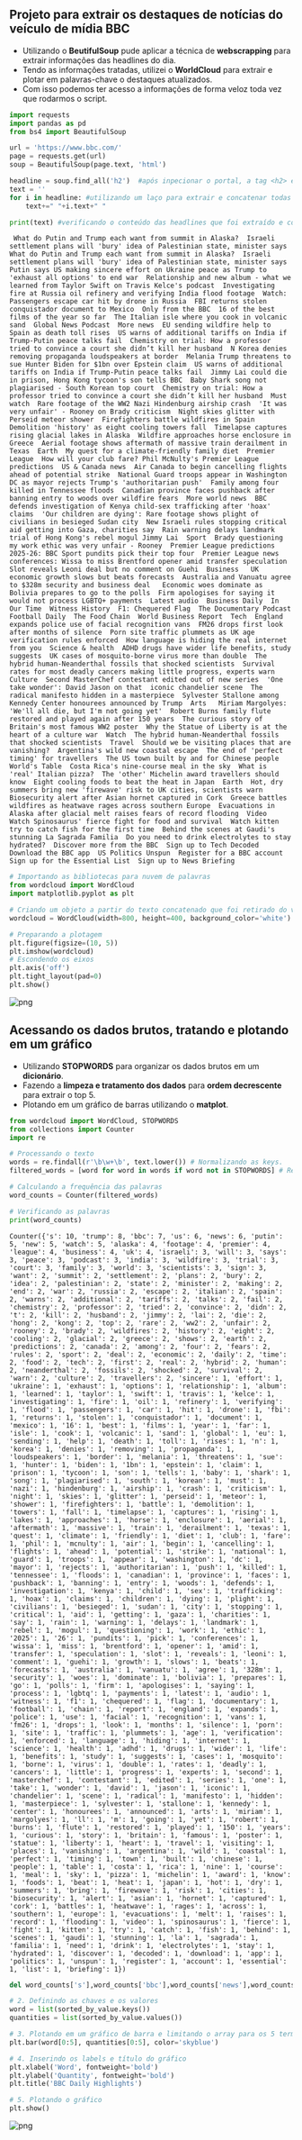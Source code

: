 ## Projeto para extrair os destaques de notícias do veículo de mídia BBC
* Utilizando o **BeutifulSoup** pude aplicar a técnica de **webscrapping** para extrair informações das headlines do dia.
* Tendo as informações tratadas, utilizei o **WorldCloud** para extrair e plotar em palavras-chave o destaques atualizados.
* Com isso podemos ter acesso a informações de forma veloz toda vez que rodarmos o script.  


```python
import requests
import pandas as pd
from bs4 import BeautifulSoup
```


```python
url = 'https://www.bbc.com/'
page = requests.get(url)
soup = BeautifulSoup(page.text, 'html')
```


```python
headline = soup.find_all('h2')  #após inpecionar o portal, a tag <h2> é a que desejamos para coletar as headlines 
text = ''
for i in headline: #utilizando um laço para extrair e concatenar todas as headlines
    text+=" "+i.text+" "
```


```python
print(text) #verificando o conteúdo das headlines que foi extraído e concatenado
```

     What do Putin and Trump each want from summit in Alaska?  Israeli settlement plans will 'bury' idea of Palestinian state, minister says  What do Putin and Trump each want from summit in Alaska?  Israeli settlement plans will 'bury' idea of Palestinian state, minister says  Putin says US making sincere effort on Ukraine peace as Trump to 'exhaust all options' to end war  Relationship and new album - what we learned from Taylor Swift on Travis Kelce's podcast  Investigating fire at Russia oil refinery and verifying India flood footage  Watch: Passengers escape car hit by drone in Russia  FBI returns stolen conquistador document to Mexico  Only from the BBC  16 of the best films of the year so far  The Italian isle where you cook in volcanic sand  Global News Podcast  More news  EU sending wildfire help to Spain as death toll rises  US warns of additional tariffs on India if Trump-Putin peace talks fail  Chemistry on trial: How a professor tried to convince a court she didn’t kill her husband  N Korea denies removing propaganda loudspeakers at border  Melania Trump threatens to sue Hunter Biden for $1bn over Epstein claim  US warns of additional tariffs on India if Trump-Putin peace talks fail  Jimmy Lai could die in prison, Hong Kong tycoon's son tells BBC  Baby Shark song not plagiarised - South Korean top court  Chemistry on trial: How a professor tried to convince a court she didn’t kill her husband  Must watch  Rare footage of the WW2 Nazi Hindenburg airship crash  'It was very unfair' - Rooney on Brady criticism  Night skies glitter with Perseid meteor shower  Firefighters battle wildfires in Spain   Demolition 'history' as eight cooling towers fall  Timelapse captures rising glacial lakes in Alaska  Wildfire approaches horse enclosure in Greece  Aerial footage shows aftermath of massive train derailment in Texas  Earth  My quest for a climate-friendly family diet  Premier League  How will your club fare? Phil McNulty's Premier League predictions  US & Canada news  Air Canada to begin cancelling flights ahead of potential strike  National Guard troops appear in Washington DC as mayor rejects Trump's 'authoritarian push'  Family among four killed in Tennessee floods  Canadian province faces pushback after banning entry to woods over wildfire fears  More world news  BBC defends investigation of Kenya child-sex trafficking after 'hoax' claims  'Our children are dying': Rare footage shows plight of civilians in besieged Sudan city  New Israeli rules stopping critical aid getting into Gaza, charities say  Rain warning delays landmark trial of Hong Kong's rebel mogul Jimmy Lai  Sport  Brady questioning my work ethic was very unfair - Rooney  Premier League predictions 2025-26: BBC Sport pundits pick their top four  Premier League news conferences: Wissa to miss Brentford opener amid transfer speculation  Slot reveals Leoni deal but no comment on Guehi  Business   UK economic growth slows but beats forecasts  Australia and Vanuatu agree to $328m security and business deal   Economic woes dominate as Bolivia prepares to go to the polls  Firm apologises for saying it would not process LGBTQ+ payments  Latest audio  Business Daily  In Our Time  Witness History  F1: Chequered Flag  The Documentary Podcast  Football Daily  The Food Chain  World Business Report  Tech  England expands police use of facial recognition vans  FM26 drops first look after months of silence  Porn site traffic plummets as UK age verification rules enforced  How language is hiding the real internet from you  Science & health  ADHD drugs have wider life benefits, study suggests  UK cases of mosquito-borne virus more than double  The hybrid human-Neanderthal fossils that shocked scientists  Survival rates for most deadly cancers making little progress, experts warn  Culture  Second MasterChef contestant edited out of new series  'One take wonder': David Jason on that  iconic chandelier scene  The radical manifesto hidden in a masterpiece  Sylvester Stallone among Kennedy Center honourees announced by Trump  Arts   Miriam Margolyes: 'We'll all die, but I'm not going yet'  Robert Burns family flute restored and played again after 150 years  The curious story of Britain's most famous WW2 poster  Why the Statue of Liberty is at the heart of a culture war  Watch  The hybrid human-Neanderthal fossils that shocked scientists  Travel  Should we be visiting places that are vanishing?  Argentina's wild new coastal escape  The end of 'perfect timing' for travellers  The US town built by and for Chinese people  World's Table  Costa Rica's nine-course meal in the sky  What is 'real' Italian pizza?  The 'other' Michelin award travellers should know  Eight cooling foods to beat the heat in Japan  Earth  Hot, dry summers bring new 'firewave' risk to UK cities, scientists warn  Biosecurity alert after Asian hornet captured in Cork  Greece battles wildfires as heatwave rages across southern Europe  Evacuations in Alaska after glacial melt raises fears of record flooding  Video  Watch Spinosaurus' fierce fight for food and survival  Watch kitten try to catch fish for the first time  Behind the scenes at Gaudi's stunning La Sagrada Familia  Do you need to drink electrolytes to stay hydrated?  Discover more from the BBC  Sign up to Tech Decoded  Download the BBC app  US Politics Unspun  Register for a BBC account  Sign up for the Essential List  Sign up to News Briefing 
    


```python
# Importando as bibliotecas para nuvem de palavras
from wordcloud import WordCloud
import matplotlib.pyplot as plt

# Criando um objeto a partir do texto concatenado que foi retirado do veículo BBC
wordcloud = WordCloud(width=800, height=400, background_color='white').generate(text)

# Preparando a plotagem
plt.figure(figsize=(10, 5))
plt.imshow(wordcloud)
# Escondendo os eixos
plt.axis('off')
plt.tight_layout(pad=0)
plt.show()
```


    
![png](output_5_0.png)
    


## Acessando os dados brutos, tratando e plotando em um gráfico
* Utilizando **STOPWORDS** para organizar os dados brutos em um **dicionário**.
* Fazendo a **limpeza e tratamento dos dados** para **ordem decrescente** para extrair o top 5.
* Plotando em um gráfico de barras utilizando o **matplot**.  


```python
from wordcloud import WordCloud, STOPWORDS
from collections import Counter
import re

# Processando o texto
words = re.findall(r'\b\w+\b', text.lower()) # Normalizando as keys.
filtered_words = [word for word in words if word not in STOPWORDS] # Removendo os espaços

# Calculando a frequência das palavras
word_counts = Counter(filtered_words)

# Verificando as palavras
print(word_counts)


```

    Counter({'s': 10, 'trump': 8, 'bbc': 7, 'us': 6, 'news': 6, 'putin': 5, 'new': 5, 'watch': 5, 'alaska': 4, 'footage': 4, 'premier': 4, 'league': 4, 'business': 4, 'uk': 4, 'israeli': 3, 'will': 3, 'says': 3, 'peace': 3, 'podcast': 3, 'india': 3, 'wildfire': 3, 'trial': 3, 'court': 3, 'family': 3, 'world': 3, 'scientists': 3, 'sign': 3, 'want': 2, 'summit': 2, 'settlement': 2, 'plans': 2, 'bury': 2, 'idea': 2, 'palestinian': 2, 'state': 2, 'minister': 2, 'making': 2, 'end': 2, 'war': 2, 'russia': 2, 'escape': 2, 'italian': 2, 'spain': 2, 'warns': 2, 'additional': 2, 'tariffs': 2, 'talks': 2, 'fail': 2, 'chemistry': 2, 'professor': 2, 'tried': 2, 'convince': 2, 'didn': 2, 't': 2, 'kill': 2, 'husband': 2, 'jimmy': 2, 'lai': 2, 'die': 2, 'hong': 2, 'kong': 2, 'top': 2, 'rare': 2, 'ww2': 2, 'unfair': 2, 'rooney': 2, 'brady': 2, 'wildfires': 2, 'history': 2, 'eight': 2, 'cooling': 2, 'glacial': 2, 'greece': 2, 'shows': 2, 'earth': 2, 'predictions': 2, 'canada': 2, 'among': 2, 'four': 2, 'fears': 2, 'rules': 2, 'sport': 2, 'deal': 2, 'economic': 2, 'daily': 2, 'time': 2, 'food': 2, 'tech': 2, 'first': 2, 'real': 2, 'hybrid': 2, 'human': 2, 'neanderthal': 2, 'fossils': 2, 'shocked': 2, 'survival': 2, 'warn': 2, 'culture': 2, 'travellers': 2, 'sincere': 1, 'effort': 1, 'ukraine': 1, 'exhaust': 1, 'options': 1, 'relationship': 1, 'album': 1, 'learned': 1, 'taylor': 1, 'swift': 1, 'travis': 1, 'kelce': 1, 'investigating': 1, 'fire': 1, 'oil': 1, 'refinery': 1, 'verifying': 1, 'flood': 1, 'passengers': 1, 'car': 1, 'hit': 1, 'drone': 1, 'fbi': 1, 'returns': 1, 'stolen': 1, 'conquistador': 1, 'document': 1, 'mexico': 1, '16': 1, 'best': 1, 'films': 1, 'year': 1, 'far': 1, 'isle': 1, 'cook': 1, 'volcanic': 1, 'sand': 1, 'global': 1, 'eu': 1, 'sending': 1, 'help': 1, 'death': 1, 'toll': 1, 'rises': 1, 'n': 1, 'korea': 1, 'denies': 1, 'removing': 1, 'propaganda': 1, 'loudspeakers': 1, 'border': 1, 'melania': 1, 'threatens': 1, 'sue': 1, 'hunter': 1, 'biden': 1, '1bn': 1, 'epstein': 1, 'claim': 1, 'prison': 1, 'tycoon': 1, 'son': 1, 'tells': 1, 'baby': 1, 'shark': 1, 'song': 1, 'plagiarised': 1, 'south': 1, 'korean': 1, 'must': 1, 'nazi': 1, 'hindenburg': 1, 'airship': 1, 'crash': 1, 'criticism': 1, 'night': 1, 'skies': 1, 'glitter': 1, 'perseid': 1, 'meteor': 1, 'shower': 1, 'firefighters': 1, 'battle': 1, 'demolition': 1, 'towers': 1, 'fall': 1, 'timelapse': 1, 'captures': 1, 'rising': 1, 'lakes': 1, 'approaches': 1, 'horse': 1, 'enclosure': 1, 'aerial': 1, 'aftermath': 1, 'massive': 1, 'train': 1, 'derailment': 1, 'texas': 1, 'quest': 1, 'climate': 1, 'friendly': 1, 'diet': 1, 'club': 1, 'fare': 1, 'phil': 1, 'mcnulty': 1, 'air': 1, 'begin': 1, 'cancelling': 1, 'flights': 1, 'ahead': 1, 'potential': 1, 'strike': 1, 'national': 1, 'guard': 1, 'troops': 1, 'appear': 1, 'washington': 1, 'dc': 1, 'mayor': 1, 'rejects': 1, 'authoritarian': 1, 'push': 1, 'killed': 1, 'tennessee': 1, 'floods': 1, 'canadian': 1, 'province': 1, 'faces': 1, 'pushback': 1, 'banning': 1, 'entry': 1, 'woods': 1, 'defends': 1, 'investigation': 1, 'kenya': 1, 'child': 1, 'sex': 1, 'trafficking': 1, 'hoax': 1, 'claims': 1, 'children': 1, 'dying': 1, 'plight': 1, 'civilians': 1, 'besieged': 1, 'sudan': 1, 'city': 1, 'stopping': 1, 'critical': 1, 'aid': 1, 'getting': 1, 'gaza': 1, 'charities': 1, 'say': 1, 'rain': 1, 'warning': 1, 'delays': 1, 'landmark': 1, 'rebel': 1, 'mogul': 1, 'questioning': 1, 'work': 1, 'ethic': 1, '2025': 1, '26': 1, 'pundits': 1, 'pick': 1, 'conferences': 1, 'wissa': 1, 'miss': 1, 'brentford': 1, 'opener': 1, 'amid': 1, 'transfer': 1, 'speculation': 1, 'slot': 1, 'reveals': 1, 'leoni': 1, 'comment': 1, 'guehi': 1, 'growth': 1, 'slows': 1, 'beats': 1, 'forecasts': 1, 'australia': 1, 'vanuatu': 1, 'agree': 1, '328m': 1, 'security': 1, 'woes': 1, 'dominate': 1, 'bolivia': 1, 'prepares': 1, 'go': 1, 'polls': 1, 'firm': 1, 'apologises': 1, 'saying': 1, 'process': 1, 'lgbtq': 1, 'payments': 1, 'latest': 1, 'audio': 1, 'witness': 1, 'f1': 1, 'chequered': 1, 'flag': 1, 'documentary': 1, 'football': 1, 'chain': 1, 'report': 1, 'england': 1, 'expands': 1, 'police': 1, 'use': 1, 'facial': 1, 'recognition': 1, 'vans': 1, 'fm26': 1, 'drops': 1, 'look': 1, 'months': 1, 'silence': 1, 'porn': 1, 'site': 1, 'traffic': 1, 'plummets': 1, 'age': 1, 'verification': 1, 'enforced': 1, 'language': 1, 'hiding': 1, 'internet': 1, 'science': 1, 'health': 1, 'adhd': 1, 'drugs': 1, 'wider': 1, 'life': 1, 'benefits': 1, 'study': 1, 'suggests': 1, 'cases': 1, 'mosquito': 1, 'borne': 1, 'virus': 1, 'double': 1, 'rates': 1, 'deadly': 1, 'cancers': 1, 'little': 1, 'progress': 1, 'experts': 1, 'second': 1, 'masterchef': 1, 'contestant': 1, 'edited': 1, 'series': 1, 'one': 1, 'take': 1, 'wonder': 1, 'david': 1, 'jason': 1, 'iconic': 1, 'chandelier': 1, 'scene': 1, 'radical': 1, 'manifesto': 1, 'hidden': 1, 'masterpiece': 1, 'sylvester': 1, 'stallone': 1, 'kennedy': 1, 'center': 1, 'honourees': 1, 'announced': 1, 'arts': 1, 'miriam': 1, 'margolyes': 1, 'll': 1, 'm': 1, 'going': 1, 'yet': 1, 'robert': 1, 'burns': 1, 'flute': 1, 'restored': 1, 'played': 1, '150': 1, 'years': 1, 'curious': 1, 'story': 1, 'britain': 1, 'famous': 1, 'poster': 1, 'statue': 1, 'liberty': 1, 'heart': 1, 'travel': 1, 'visiting': 1, 'places': 1, 'vanishing': 1, 'argentina': 1, 'wild': 1, 'coastal': 1, 'perfect': 1, 'timing': 1, 'town': 1, 'built': 1, 'chinese': 1, 'people': 1, 'table': 1, 'costa': 1, 'rica': 1, 'nine': 1, 'course': 1, 'meal': 1, 'sky': 1, 'pizza': 1, 'michelin': 1, 'award': 1, 'know': 1, 'foods': 1, 'beat': 1, 'heat': 1, 'japan': 1, 'hot': 1, 'dry': 1, 'summers': 1, 'bring': 1, 'firewave': 1, 'risk': 1, 'cities': 1, 'biosecurity': 1, 'alert': 1, 'asian': 1, 'hornet': 1, 'captured': 1, 'cork': 1, 'battles': 1, 'heatwave': 1, 'rages': 1, 'across': 1, 'southern': 1, 'europe': 1, 'evacuations': 1, 'melt': 1, 'raises': 1, 'record': 1, 'flooding': 1, 'video': 1, 'spinosaurus': 1, 'fierce': 1, 'fight': 1, 'kitten': 1, 'try': 1, 'catch': 1, 'fish': 1, 'behind': 1, 'scenes': 1, 'gaudi': 1, 'stunning': 1, 'la': 1, 'sagrada': 1, 'familia': 1, 'need': 1, 'drink': 1, 'electrolytes': 1, 'stay': 1, 'hydrated': 1, 'discover': 1, 'decoded': 1, 'download': 1, 'app': 1, 'politics': 1, 'unspun': 1, 'register': 1, 'account': 1, 'essential': 1, 'list': 1, 'briefing': 1})
    


```python
del word_counts['s'],word_counts['bbc'],word_counts['news'],word_counts['new'],word_counts['watch']  #Limpando os termos desnecessários do dicionário
```


```python
# 2. Definindo as chaves e os valores
word = list(sorted_by_value.keys())
quantities = list(sorted_by_value.values())

# 3. Plotando em um gráfico de barra e limitando o array para os 5 termos mais frequentes. 
plt.bar(word[0:5], quantities[0:5], color='skyblue')

# 4. Inserindo os labels e título do gráfico
plt.xlabel('Word', fontweight='bold')
plt.ylabel('Quantity', fontweight='bold')
plt.title('BBC Daily Highlights')

# 5. Plotando o gráfico
plt.show()
```


    
![png](output_9_0.png)
    

